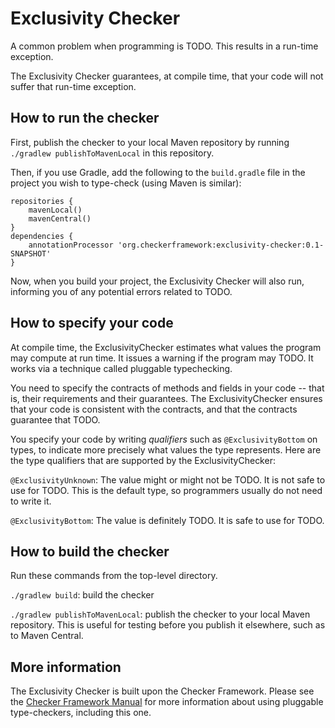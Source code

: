 # Exclusivity Checker

A common problem when programming is TODO.
This results in a run-time exception.

The Exclusivity Checker guarantees, at compile time, that your code will
not suffer that run-time exception.


## How to run the checker

First, publish the checker to your local Maven repository by running
`./gradlew publishToMavenLocal` in this repository.

Then, if you use Gradle, add the following to the `build.gradle` file in
the project you wish to type-check (using Maven is similar):

```
repositories {
    mavenLocal()
    mavenCentral()
}
dependencies {
    annotationProcessor 'org.checkerframework:exclusivity-checker:0.1-SNAPSHOT'
}
```

Now, when you build your project, the Exclusivity Checker will also run,
informing you of any potential errors related to TODO.


## How to specify your code

At compile time, the ExclusivityChecker estimates what values the program
may compute at run time.  It issues a warning if the program may TODO.
It works via a technique called pluggable typechecking.

You need to specify the contracts of methods and fields in your code --
that is, their requirements and their guarantees.  The ExclusivityChecker
ensures that your code is consistent with the contracts, and that the
contracts guarantee that TODO.

You specify your code by writing *qualifiers* such as `@ExclusivityBottom`
on types, to indicate more precisely what values the type represents.
Here are the type qualifiers that are supported by the ExclusivityChecker:

`@ExclusivityUnknown`:
The value might or might not be TODO. It is not safe to use for TODO.
This is the default type, so programmers usually do not need to write it.

`@ExclusivityBottom`:
The value is definitely TODO. It is safe to use for TODO.


## How to build the checker

Run these commands from the top-level directory.

`./gradlew build`: build the checker

`./gradlew publishToMavenLocal`: publish the checker to your local Maven repository.
This is useful for testing before you publish it elsewhere, such as to Maven Central.


## More information

The Exclusivity Checker is built upon the Checker Framework.  Please see
the [Checker Framework Manual](https://checkerframework.org/manual/) for
more information about using pluggable type-checkers, including this one.
